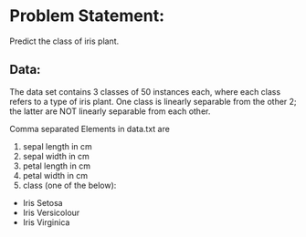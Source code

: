 # Problem Statement:

Predict the class of iris plant.

## Data:

The data set contains 3 classes of 50 instances each, where each class refers to a type of iris plant. One class is linearly separable from the other 2; the latter are NOT linearly separable from each other.

Comma separated Elements in data.txt are

1) sepal length in cm
2) sepal width in cm
3) petal length in cm
4) petal width in cm
5) class (one of the below):
* Iris Setosa
* Iris Versicolour
* Iris Virginica

